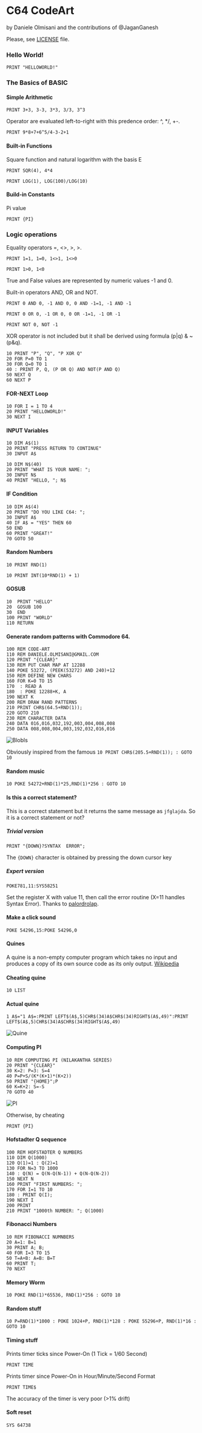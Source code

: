 C64 CodeArt
===========

by Daniele Olmisani
and the contributions of @JaganGanesh

Please, see [LICENSE](LICENSE) file.

### Hello World!
```bas
PRINT "HELLOWORLD!"
```

### The Basics of BASIC

#### Simple Arithmetic

```bas
PRINT 3+3, 3-3, 3*3, 3/3, 3^3
```

Operator are evaluated left-to-right with this predence order: ^, */, +-.

```bas
PRINT 9*8+7+6^5/4-3-2+1
```


#### Built-in Functions

Square function and natural logarithm with the basis E

```bas
PRINT SQR(4), 4*4
```

```bas
PRINT LOG(1), LOG(100)/LOG(10)
```

#### Build-in Constants

Pi value

```bas
PRINT {PI}
```

### Logic operations

Equality operators =, <>, >, >.

```bas
PRINT 1=1, 1=0, 1<>1, 1<>0
```

```bas
PRINT 1>0, 1<0
```

True and False values are represented by numeric values -1 and 0.

Built-in operators AND, OR and NOT.

```bas
PRINT 0 AND 0, -1 AND 0, 0 AND -1=1, -1 AND -1
```

```bas
PRINT 0 OR 0, -1 OR 0, 0 OR -1=1, -1 OR -1
```

```bas
PRINT NOT 0, NOT -1
```

XOR operator is not included but it shall be derived using formula (p|q) & ~(p&q).

```bas
10 PRINT "P", "Q", "P XOR Q"
20 FOR P=0 TO 1
30 FOR Q=0 TO 1
40 : PRINT P, Q, (P OR Q) AND NOT(P AND Q)
50 NEXT Q
60 NEXT P
```

#### FOR-NEXT Loop
```bas
10 FOR I = 1 TO 4
20 PRINT "HELLOWORLD!"
30 NEXT I
```

#### INPUT Variables
```bas
10 DIM A$(1)
20 PRINT "PRESS RETURN TO CONTINUE"
30 INPUT A$
```

```bas
10 DIM N$(40)
20 PRINT "WHAT IS YOUR NAME: ";
30 INPUT N$
40 PRINT "HELLO, "; N$
```

#### IF Condition
```bas
10 DIM A$(4)
20 PRINT "DO YOU LIKE C64: ";
30 INPUT A$
40 IF A$ = "YES" THEN 60
50 END
60 PRINT "GREAT!"
70 GOTO 50
```

#### Random Numbers
```bas
10 PRINT RND(1)
```

```bas
10 PRINT INT(10*RND(1) + 1)
```

#### GOSUB
```bas
10  PRINT "HELLO"
20  GOSUB 100
30  END
100 PRINT "WORLD"
110 RETURN
```

#### Generate random patterns with Commodore 64.

```basic
100 REM CODE-ART
110 REM DANIELE.OLMISANI@GMAIL.COM
120 PRINT "{CLEAR}"
130 REM PUT CHAR MAP AT 12288
140 POKE 53272, (PEEK(53272) AND 240)+12
150 REM DEFINE NEW CHARS
160 FOR K=0 TO 15
170  : READ A
180  : POKE 12288+K, A
190 NEXT K
200 REM DRAW RAND PATTERNS
210 PRINT CHR$(64.5+RND(1));
220 GOTO 210
230 REM CHARACTER DATA
240 DATA 016,016,032,192,003,004,008,008
250 DATA 008,008,004,003,192,032,016,016
```

![Blobls](images/c64-blobs.png)


Obviously inspired from the famous `10 PRINT CHR$(205.5+RND(1)); : GOTO 10`


#### Random music
```bas
10 POKE 54272+RND(1)*25,RND(1)*256 : GOTO 10
```

#### Is this a correct statement?
This is a correct statement but it returns the same message as `jfglajda`. So it is a correct statement or not?

##### Trivial version
```bas
PRINT "{DOWN}?SYNTAX  ERROR";
```

The `{DOWN}` character is obtained by pressing the down cursor key

##### Expert version

```bas
POKE781,11:SYS58251
```

Set the register X with value 11, then call the error routine (X=11 handles Syntax Error). Thanks to [palordrolap](https://www.reddit.com/user/palordrolap).

#### Make a click sound
```bas
POKE 54296,15:POKE 54296,0
```

#### Quines

A quine is a non-empty computer program which takes no input and produces a copy of its own source code as its only output. [Wikipedia](https://en.wikipedia.org/wiki/Quine_%28computing%29)

#### Cheating quine
```bas
10 LIST
```

#### Actual quine
```bas
1 A$="1 A$=:PRINT LEFT$(A$,5)CHR$(34)A$CHR$(34)RIGHT$(A$,49)":PRINT LEFT$(A$,5)CHR$(34)A$CHR$(34)RIGHT$(A$,49)
```

![Quine](images/c64-quine.png)


<!---
**TBV**
```bas
10 READ A$:PRINT 10 A$:PRINT 20 "DATA" A$
20 DATA READ A$:PRINT 10 A$:PRINT 20 "DATA" A$
```
--->

#### Computing PI
```bas
10 REM COMPUTING PI (NILAKANTHA SERIES) 
20 PRINT "{CLEAR}"
30 K=2: P=3: S=4
40 P=P+S/(K*(K+1)*(K+2))
50 PRINT "{HOME}";P
60 K=K+2: S=-S
70 GOTO 40
```

![PI](images/c64-pi.png)


Otherwise, by cheating
```bas
PRINT {PI}
```

#### Hofstadter Q sequence

```bas
100 REM HOFSTADTER Q NUMBERS
110 DIM Q(1000)
120 Q(1)=1 : Q(2)=1
130 FOR N=3 TO 1000
140 : Q(N) = Q(N-Q(N-1)) + Q(N-Q(N-2))
150 NEXT N
160 PRINT "FIRST NUMBERS: ";
170 FOR I=1 TO 10
180 : PRINT Q(I);
190 NEXT I
200 PRINT
210 PRINT "1000th NUMBER: "; Q(1000)
```

#### Fibonacci Numbers
```bas
10 REM FIBONACCI NUMNBERS
20 A=1: B=1
30 PRINT A; B;
40 FOR I=3 TO 15
50 T=A+B: A=B: B=T
60 PRINT T;
70 NEXT
```

#### Memory Worm
```bas
10 POKE RND(1)*65536, RND(1)*256 : GOTO 10
```

#### Random stuff
```bas
10 P=RND(1)*1000 : POKE 1024+P, RND(1)*128 : POKE 55296+P, RND(1)*16 : GOTO 10
```

#### Timing stuff
Prints timer ticks since Power-On (1 Tick = 1/60 Second)
```bas
PRINT TIME
```
 
Prints timer since Power-On in Hour/Minute/Second Format
```bas
PRINT TIME$
```
The accuracy of the timer is very poor (>1% drift)

#### Soft reset
```bas
SYS 64738
```


